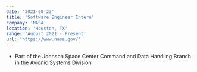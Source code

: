 ```yaml
---
date: '2021-08-23'
title: 'Software Engineer Intern'
company: 'NASA'
location: 'Houston, TX'
range: 'August 2021 - Present'
url: 'https://www.nasa.gov/'
---
```


- Part of the Johnson Space Center Command and Data Handling Branch in the Avionic Systems Division

